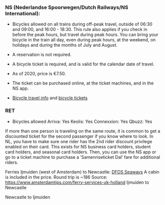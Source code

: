### NS (Nederlandse Spoorwegen/Dutch Railways/NS International):
- Bicycles allowed on all trains during off-peak travel, outside of 06:30 and 09:00, and 16:00 - 18:30.  This rule also applies if you check in before the peak hours, but travel during peak hours.  You can bring your bicycle in the train all day, even during peak hours, at the weekend, on holidays and during the months of July and August.
- A reservation is not required.  
- A bicycle ticket is required, and is valid for the calendar date of travel.  
- As of 2020, price is €7.50.  
- The ticket can be purchased online, at the ticket machines, and in the NS app.  

- [Bicycle travel info](https://www.ns.nl/en/travel-information/bikes-on-the-train.html) and [bicycle tickets](https://www.ns.nl/producten/en/onbeperkt-reizen/p/fietskaart-dal)

### RET
- Bicycles allowed
Arriva: Yes
Keolis: Yes
Connexxion: Yes
Qbuzz: Yes

If more than one person is traveling on the same route, it is common to get a discounted ticket for the second passenger if you know where to look.  In NL, you have to make sure one rider has the 2nd rider discount privilege enabled on their card. This exists for NS business card holders, student card holders, and seasonal card holders.  Then, you can use the NS app or go to a ticket machine to purchase a ’Samenriseticket Dal’ fare for additional riders.  

Ferries
Ijmuiden (west of Amsterdam) to Newcastle: [DFDS Seaways](http://www.dfdsseaways.nl)
A cabin is included in the price.
Round trip is ~186
Source: https://www.amsterdamtips.com/ferry-services-uk-holland
Ijmuiden to Newcastle

Newcastle to Ijmuiden